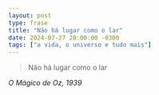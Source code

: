 ```yaml
---
layout: post
type: frase
title: "Não há lugar como o lar"
date: 2024-07-27 20:00:00 -0300
tags: ["a vida, o universo e tudo mais"]
---
```

<blockquote>Não há lugar como o lar</blockquote>
<cite>O Mágico de Oz, 1939</cite>